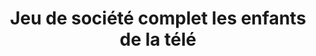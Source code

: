 ---
layout: "product-page"
id: "568111105"
title: "Jeu de société complet les enfants de la télé"
description: "Excellent etat Aucune piece manquante"
size: "12-13 ans / 146-152 cm"
brand: "Lansay"
label: "Lansay"
price_numeric: "20.0"
price_numeric_discounted: "20.0"
currency: "€"
user_updated_at_ts: "2020-08-07T18:53:06+02:00"
category: ""
isdiscounted: "False"
isnew: "True"
isbestseller: "False"
images: [ "https://images.vinted.net/thumbs/f800/01_0027b_1R1yTn5WwSCJAnEsVtqrJwom.jpeg?1596819186-cb0bc4483a5e33a955251229a1f021e5f5fea353", "https://images.vinted.net/thumbs/f800/01_01718_rG6g3owXovCc8TujUt6zGRty.jpeg?1596819186-c9fc80d3a1f094cbd630a6fd44312bce108a1fd5", "https://images.vinted.net/thumbs/f800/01_0015a_JWsX62f98xEruaQWfKkDdNyM.jpeg?1596819186-51186950c328c9fac1ea1f08e832eab464447c97" ]
---